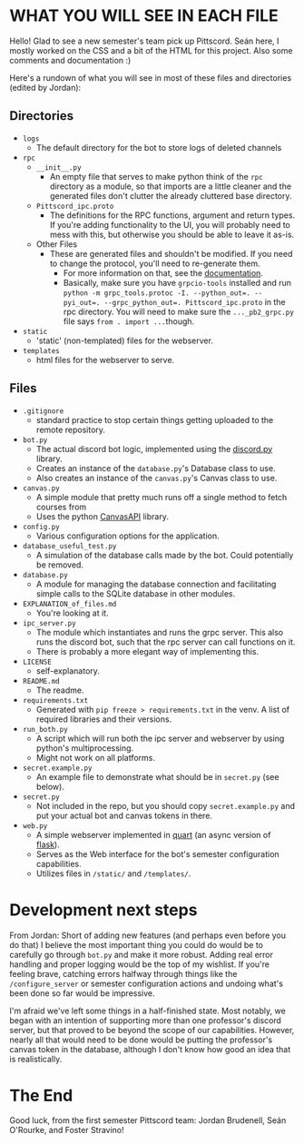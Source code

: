 # WHAT YOU WILL SEE IN EACH FILE
Hello! 
Glad to see a new semester's team pick up Pittscord.
Seán here, I mostly worked on the CSS and a bit of the HTML for this project.
Also some comments and documentation :)

Here's a rundown of what you will see in most of these files and directories (edited by Jordan):
## Directories
- `logs`
  - The default directory for the bot to store logs of deleted channels
- `rpc`
  - `__init__.py`
    - An empty file that serves to make python think of the `rpc` directory as a module, so that imports are a little cleaner and the generated files don't clutter the already cluttered base directory.
  - `Pittscord_ipc.proto`
    - The definitions for the RPC functions, argument and return types. If you're adding functionality to the UI, you will probably need to mess with this, but otherwise you should be able to leave it as-is.
  - Other Files
    - These are generated files and shouldn't be modified. If you need to change the protocol, you'll need to re-generate them.
      - For more information on that, see the [documentation](https://grpc.io/docs/languages/python/basics/).
      - Basically, make sure you have `grpcio-tools` installed and run `python -m grpc_tools.protoc -I. --python_out=. --pyi_out=. --grpc_python_out=. Pittscord_ipc.proto` in the rpc directory. You will need to make sure the `..._pb2_grpc.py` file says `from . import ...`though.
- `static`
    - 'static' (non-templated) files for the webserver.
- `templates`
    - html files for the webserver to serve.
## Files
- `.gitignore`
  - standard practice to stop certain things getting uploaded to the remote repository.
- `bot.py`
  - The actual discord bot logic, implemented using the [discord.py](https://discordpy.readthedocs.io/en/stable/index.html) library.
  - Creates an instance of the `database.py`'s Database class to use.
  - Also creates an instance of the `canvas.py`'s Canvas class to use.
- `canvas.py`
  - A simple module that pretty much runs off a single method to fetch courses from
  - Uses the python [CanvasAPI](https://canvasapi.readthedocs.io/en/stable/getting-started.html) library.
- `config.py`
  - Various configuration options for the application.
- `database_useful_test.py`
  - A simulation of the database calls made by the bot. Could potentially be removed.
- `database.py`
  - A module for managing the database connection and facilitating simple calls to the SQLite database in other modules.
- `EXPLANATION_of_files.md`
  - You're looking at it.
- `ipc_server.py`
  - The module which instantiates and runs the grpc server. This also runs the discord bot, such that the rpc server can call functions on it.
  - There is probably a more elegant way of implementing this.
- `LICENSE`
  - self-explanatory.
- `README.md`
  - The readme.
- `requirements.txt`
  - Generated with `pip freeze > requirements.txt` in the venv. A list of required libraries and their versions.
- `run_both.py`
  - A script which will run both the ipc server and webserver by using python's multiprocessing.
  - Might not work on all platforms.
- `secret.example.py`
  - An example file to demonstrate what should be in `secret.py` (see below).
- `secret.py`
  - Not included in the repo, but you should copy `secret.example.py` and put your actual bot and canvas tokens in there.
- `web.py`
  - A simple webserver implemented in [quart](https://palletsprojects.com/p/quart/) (an async version of [flask](https://flask.palletsprojects.com/en/3.0.x/)).
  - Serves as the Web interface for the bot's semester configuration capabilities.
  - Utilizes files in `/static/` and `/templates/`.


# Development next steps
From Jordan:
Short of adding new features (and perhaps even before you do that) I believe the most important thing you could do would be to carefully go through `bot.py` and make it more robust.
Adding real error handling and proper logging would be the top of my wishlist.
If you're feeling brave, catching errors halfway through things like the `/configure_server` or semester configuration actions and undoing what's been done so far would be impressive.

I'm afraid we've left some things in a half-finished state.
Most notably, we began with an intention of supporting more than one professor's discord server, but that proved to be beyond the scope of our capabilities.
However, nearly all that would need to be done would be putting the professor's canvas token in the database, although I don't know how good an idea that is realistically.

# The End
Good luck, from the first semester Pittscord team: Jordan Brudenell, Seán O'Rourke, and Foster Stravino!